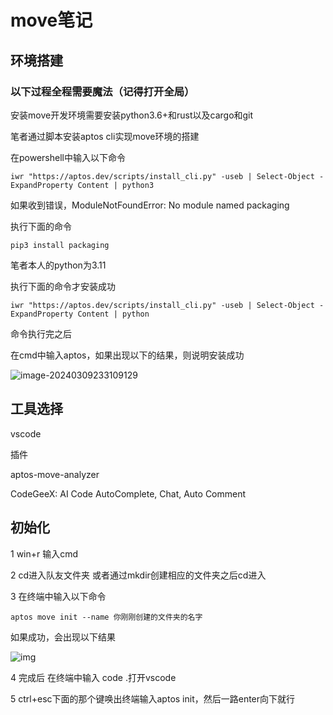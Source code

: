 # move笔记

## 环境搭建

### 以下过程全程需要魔法（记得打开全局）

安装move开发环境需要安装python3.6+和rust以及cargo和git

笔者通过脚本安装aptos cli实现move环境的搭建

在powershell中输入以下命令

```
iwr "https://aptos.dev/scripts/install_cli.py" -useb | Select-Object -ExpandProperty Content | python3
```

如果收到错误，ModuleNotFoundError: No module named packaging

执行下面的命令

```
pip3 install packaging
```

笔者本人的python为3.11

执行下面的命令才安装成功

```
iwr "https://aptos.dev/scripts/install_cli.py" -useb | Select-Object -ExpandProperty Content | python
```

命令执行完之后

在cmd中输入aptos，如果出现以下的结果，则说明安装成功

![image-20240309233109129](assets/image-20240309233109129.png)

## 工具选择

vscode

插件

aptos-move-analyzer

CodeGeeX: AI Code AutoComplete, Chat, Auto Comment

## 初始化

1 win+r 输入cmd

2 cd进入队友文件夹 或者通过mkdir创建相应的文件夹之后cd进入

3 在终端中输入以下命令

```
aptos move init --name 你刚刚创建的文件夹的名字
```

如果成功，会出现以下结果

![img](assets/11VX]JD({W$%K565DQMH)E3.png)

4 完成后 在终端中输入  code .打开vscode

5 ctrl+esc下面的那个键唤出终端输入aptos init，然后一路enter向下就行 



